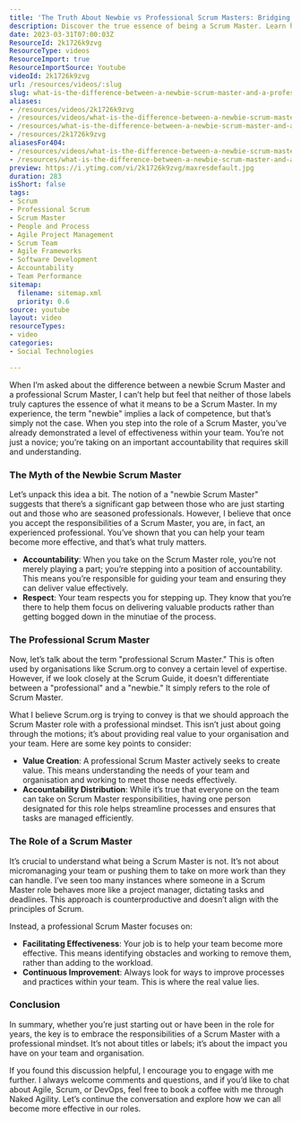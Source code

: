 ```yaml
---
title: 'The Truth About Newbie vs Professional Scrum Masters: Bridging the Experience Gap'
description: Discover the true essence of being a Scrum Master. Learn how accountability and value creation define your role, regardless of experience level.
date: 2023-03-31T07:00:03Z
ResourceId: 2k1726k9zvg
ResourceType: videos
ResourceImport: true
ResourceImportSource: Youtube
videoId: 2k1726k9zvg
url: /resources/videos/:slug
slug: what-is-the-difference-between-a-newbie-scrum-master-and-a-professional-scrum-master-
aliases:
- /resources/videos/2k1726k9zvg
- /resources/videos/what-is-the-difference-between-a-newbie-scrum-master-and-a-professional-scrum-master-
- /resources/what-is-the-difference-between-a-newbie-scrum-master-and-a-professional-scrum-master-
- /resources/2k1726k9zvg
aliasesFor404:
- /resources/videos/what-is-the-difference-between-a-newbie-scrum-master-and-a-professional-scrum-master-
- /resources/what-is-the-difference-between-a-newbie-scrum-master-and-a-professional-scrum-master-
preview: https://i.ytimg.com/vi/2k1726k9zvg/maxresdefault.jpg
duration: 283
isShort: false
tags:
- Scrum
- Professional Scrum
- Scrum Master
- People and Process
- Agile Project Management
- Scrum Team
- Agile Frameworks
- Software Development
- Accountability
- Team Performance
sitemap:
  filename: sitemap.xml
  priority: 0.6
source: youtube
layout: video
resourceTypes:
- video
categories:
- Social Technologies

---
```

When I’m asked about the difference between a newbie Scrum Master and a professional Scrum Master, I can’t help but feel that neither of those labels truly captures the essence of what it means to be a Scrum Master. In my experience, the term "newbie" implies a lack of competence, but that’s simply not the case. When you step into the role of a Scrum Master, you’ve already demonstrated a level of effectiveness within your team. You’re not just a novice; you’re taking on an important accountability that requires skill and understanding.

### The Myth of the Newbie Scrum Master

Let’s unpack this idea a bit. The notion of a "newbie Scrum Master" suggests that there’s a significant gap between those who are just starting out and those who are seasoned professionals. However, I believe that once you accept the responsibilities of a Scrum Master, you are, in fact, an experienced professional. You’ve shown that you can help your team become more effective, and that’s what truly matters.

- **Accountability**: When you take on the Scrum Master role, you’re not merely playing a part; you’re stepping into a position of accountability. This means you’re responsible for guiding your team and ensuring they can deliver value effectively.
- **Respect**: Your team respects you for stepping up. They know that you’re there to help them focus on delivering valuable products rather than getting bogged down in the minutiae of the process.

### The Professional Scrum Master

Now, let’s talk about the term "professional Scrum Master." This is often used by organisations like Scrum.org to convey a certain level of expertise. However, if we look closely at the Scrum Guide, it doesn’t differentiate between a "professional" and a "newbie." It simply refers to the role of Scrum Master. 

What I believe Scrum.org is trying to convey is that we should approach the Scrum Master role with a professional mindset. This isn’t just about going through the motions; it’s about providing real value to your organisation and your team. Here are some key points to consider:

- **Value Creation**: A professional Scrum Master actively seeks to create value. This means understanding the needs of your team and organisation and working to meet those needs effectively.
- **Accountability Distribution**: While it’s true that everyone on the team can take on Scrum Master responsibilities, having one person designated for this role helps streamline processes and ensures that tasks are managed efficiently.

### The Role of a Scrum Master

It’s crucial to understand what being a Scrum Master is not. It’s not about micromanaging your team or pushing them to take on more work than they can handle. I’ve seen too many instances where someone in a Scrum Master role behaves more like a project manager, dictating tasks and deadlines. This approach is counterproductive and doesn’t align with the principles of Scrum.

Instead, a professional Scrum Master focuses on:

- **Facilitating Effectiveness**: Your job is to help your team become more effective. This means identifying obstacles and working to remove them, rather than adding to the workload.
- **Continuous Improvement**: Always look for ways to improve processes and practices within your team. This is where the real value lies.

### Conclusion

In summary, whether you’re just starting out or have been in the role for years, the key is to embrace the responsibilities of a Scrum Master with a professional mindset. It’s not about titles or labels; it’s about the impact you have on your team and organisation. 

If you found this discussion helpful, I encourage you to engage with me further. I always welcome comments and questions, and if you’d like to chat about Agile, Scrum, or DevOps, feel free to book a coffee with me through Naked Agility. Let’s continue the conversation and explore how we can all become more effective in our roles.
